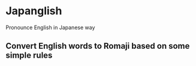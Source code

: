 # Japanglish
 Pronounce English in Japanese way

## Convert English words to Romaji based on some simple rules
